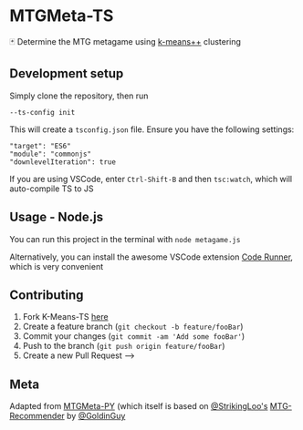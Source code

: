 # MTGMeta-TS
🃏 Determine the MTG metagame using [k-means++](https://en.wikipedia.org/wiki/K-means%2B%2B) clustering

## Development setup

Simply clone the repository, then run

```
--ts-config init
```

This will create a `tsconfig.json` file. Ensure you have the following settings:

```
"target": "ES6"
"module": "commonjs"
"downlevelIteration": true
```

If you are using VSCode, enter `Ctrl-Shift-B` and then `tsc:watch`, which will auto-compile TS to JS

## Usage - Node.js

You can run this project in the terminal with `node metagame.js`

Alternatively, you can install the awesome VSCode extension [Code Runner](https://marketplace.visualstudio.com/items?itemName=formulahendry.code-runner), which is very convenient

## Contributing

1. Fork K-Means-TS [here](https://github.com/GoldinGuy/K-Means-TS/fork)
2. Create a feature branch (`git checkout -b feature/fooBar`)
3. Commit your changes (`git commit -am 'Add some fooBar'`)
4. Push to the branch (`git push origin feature/fooBar`)
5. Create a new Pull Request -->

## Meta

Adapted from [MTGMeta-PY](https://github.com/GoldinGuy/MTGMeta-PY) (which itself is based on [@StrikingLoo's](https://github.com/StrikingLoo) [MTG-Recommender](https://github.com/StrikingLoo/MtGRecommender) by [@GoldinGuy](https://github.com/GoldinGuy)
